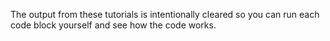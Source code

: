 The output from these tutorials is intentionally cleared so you can run each code block yourself and see how the code works. 
